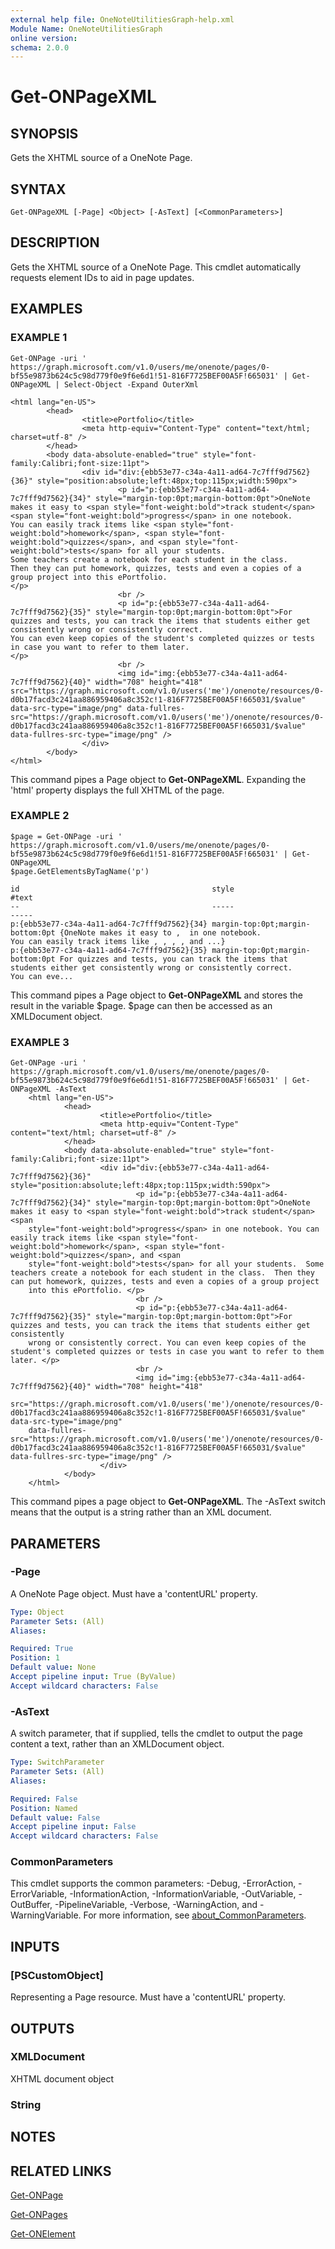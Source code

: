 ```yaml
---
external help file: OneNoteUtilitiesGraph-help.xml
Module Name: OneNoteUtilitiesGraph
online version:
schema: 2.0.0
---
```


# Get-ONPageXML

## SYNOPSIS
Gets the XHTML source of a OneNote Page.

## SYNTAX

```
Get-ONPageXML [-Page] <Object> [-AsText] [<CommonParameters>]
```

## DESCRIPTION
Gets the XHTML source of a OneNote Page.
This cmdlet automatically requests element IDs to aid in page updates.

## EXAMPLES

### EXAMPLE 1
```
Get-ONPage -uri ' https://graph.microsoft.com/v1.0/users/me/onenote/pages/0-bf55e9873b624c5c98d779f0e9f6e6d1!51-816F7725BEF00A5F!665031' | Get-ONPageXML | Select-Object -Expand OuterXml

<html lang="en-US">
        <head>
                <title>ePortfolio</title>
                <meta http-equiv="Content-Type" content="text/html; charset=utf-8" />
        </head>
        <body data-absolute-enabled="true" style="font-family:Calibri;font-size:11pt">
                <div id="div:{ebb53e77-c34a-4a11-ad64-7c7fff9d7562}{36}" style="position:absolute;left:48px;top:115px;width:590px">
                        <p id="p:{ebb53e77-c34a-4a11-ad64-7c7fff9d7562}{34}" style="margin-top:0pt;margin-bottom:0pt">OneNote makes it easy to <span style="font-weight:bold">track student</span> <span style="font-weight:bold">progress</span> in one notebook.
You can easily track items like <span style="font-weight:bold">homework</span>, <span style="font-weight:bold">quizzes</span>, and <span style="font-weight:bold">tests</span> for all your students. 
Some teachers create a notebook for each student in the class. 
Then they can put homework, quizzes, tests and even a copies of a group project into this ePortfolio.
</p>
                        <br />
                        <p id="p:{ebb53e77-c34a-4a11-ad64-7c7fff9d7562}{35}" style="margin-top:0pt;margin-bottom:0pt">For quizzes and tests, you can track the items that students either get consistently wrong or consistently correct.
You can even keep copies of the student's completed quizzes or tests in case you want to refer to them later.
</p>
                        <br />
                        <img id="img:{ebb53e77-c34a-4a11-ad64-7c7fff9d7562}{40}" width="708" height="418" src="https://graph.microsoft.com/v1.0/users('me')/onenote/resources/0-d0b17facd3c241aa886959406a8c352c!1-816F7725BEF00A5F!665031/$value" data-src-type="image/png" data-fullres-src="https://graph.microsoft.com/v1.0/users('me')/onenote/resources/0-d0b17facd3c241aa886959406a8c352c!1-816F7725BEF00A5F!665031/$value" data-fullres-src-type="image/png" />
                </div>
        </body>
</html>
```

This command pipes a Page object to **Get-ONPageXML**.
Expanding the 'html' property displays the full XHTML of the page.

### EXAMPLE 2
```
$page = Get-ONPage -uri ' https://graph.microsoft.com/v1.0/users/me/onenote/pages/0-bf55e9873b624c5c98d779f0e9f6e6d1!51-816F7725BEF00A5F!665031' | Get-ONPageXML
$page.GetElementsByTagName('p')

id                                           style                            #text
--                                           -----                            -----
p:{ebb53e77-c34a-4a11-ad64-7c7fff9d7562}{34} margin-top:0pt;margin-bottom:0pt {OneNote makes it easy to ,  in one notebook.
You can easily track items like , , , , and ...}
p:{ebb53e77-c34a-4a11-ad64-7c7fff9d7562}{35} margin-top:0pt;margin-bottom:0pt For quizzes and tests, you can track the items that students either get consistently wrong or consistently correct.
You can eve...
```

This command pipes a Page object to **Get-ONPageXML** and stores the result in the variable $page.
$page can then be accessed as an XMLDocument object.

### EXAMPLE 3
```
Get-ONPage -uri ' https://graph.microsoft.com/v1.0/users/me/onenote/pages/0-bf55e9873b624c5c98d779f0e9f6e6d1!51-816F7725BEF00A5F!665031' | Get-ONPageXML -AsText
    <html lang="en-US">
            <head>
                    <title>ePortfolio</title>
                    <meta http-equiv="Content-Type" content="text/html; charset=utf-8" />
            </head>
            <body data-absolute-enabled="true" style="font-family:Calibri;font-size:11pt">
                    <div id="div:{ebb53e77-c34a-4a11-ad64-7c7fff9d7562}{36}" style="position:absolute;left:48px;top:115px;width:590px">
                            <p id="p:{ebb53e77-c34a-4a11-ad64-7c7fff9d7562}{34}" style="margin-top:0pt;margin-bottom:0pt">OneNote makes it easy to <span style="font-weight:bold">track student</span> <span
    style="font-weight:bold">progress</span> in one notebook. You can easily track items like <span style="font-weight:bold">homework</span>, <span style="font-weight:bold">quizzes</span>, and <span
    style="font-weight:bold">tests</span> for all your students.  Some teachers create a notebook for each student in the class.  Then they can put homework, quizzes, tests and even a copies of a group project
    into this ePortfolio. </p>
                            <br />
                            <p id="p:{ebb53e77-c34a-4a11-ad64-7c7fff9d7562}{35}" style="margin-top:0pt;margin-bottom:0pt">For quizzes and tests, you can track the items that students either get consistently
    wrong or consistently correct. You can even keep copies of the student's completed quizzes or tests in case you want to refer to them later. </p>
                            <br />
                            <img id="img:{ebb53e77-c34a-4a11-ad64-7c7fff9d7562}{40}" width="708" height="418"
    src="https://graph.microsoft.com/v1.0/users('me')/onenote/resources/0-d0b17facd3c241aa886959406a8c352c!1-816F7725BEF00A5F!665031/$value" data-src-type="image/png"
    data-fullres-src="https://graph.microsoft.com/v1.0/users('me')/onenote/resources/0-d0b17facd3c241aa886959406a8c352c!1-816F7725BEF00A5F!665031/$value" data-fullres-src-type="image/png" />
                    </div>
            </body>
    </html>
```

This command pipes a page object to **Get-ONPageXML**. The -AsText switch means that the output is a string rather than an XML document.

## PARAMETERS

### -Page
A OneNote Page object.
Must have a 'contentURL' property.

```yaml
Type: Object
Parameter Sets: (All)
Aliases:

Required: True
Position: 1
Default value: None
Accept pipeline input: True (ByValue)
Accept wildcard characters: False
```

### -AsText
A switch parameter, that if supplied, tells the cmdlet to output the page content a text, rather than an XMLDocument object.

```yaml
Type: SwitchParameter
Parameter Sets: (All)
Aliases:

Required: False
Position: Named
Default value: False
Accept pipeline input: False
Accept wildcard characters: False
```

### CommonParameters
This cmdlet supports the common parameters: -Debug, -ErrorAction, -ErrorVariable, -InformationAction, -InformationVariable, -OutVariable, -OutBuffer, -PipelineVariable, -Verbose, -WarningAction, and -WarningVariable. For more information, see [about_CommonParameters](http://go.microsoft.com/fwlink/?LinkID=113216).

## INPUTS

### [PSCustomObject]
Representing a Page resource. Must have a 'contentURL' property.

## OUTPUTS

### XMLDocument
XHTML document object

### String

## NOTES

## RELATED LINKS

[Get-ONPage]()

[Get-ONPages]()

[Get-ONElement]()

